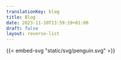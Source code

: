 ```yaml
---
translationKey: blog
title: Blog
date: 2023-11-10T13:59:19+01:00
draft: false
layout: reverse-list
---
```


{{< embed-svg "static/svg/penguin.svg" >}}
